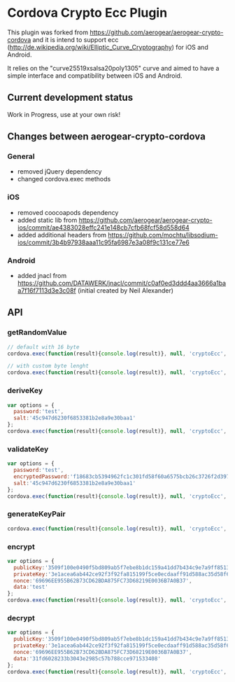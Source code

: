 Cordova Crypto Ecc Plugin
======================

This plugin was forked from https://github.com/aerogear/aerogear-crypto-cordova and it is intend to support ecc (http://de.wikipedia.org/wiki/Elliptic_Curve_Cryptography) for iOS and Android.

It relies on the "curve25519xsalsa20poly1305" curve and aimed to have a simple interface and compatibility between iOS and Android.

## Current development status
Work in Progress, use at your own risk!

## Changes between aerogear-crypto-cordova
### General
- removed jQuery dependency
- changed cordova.exec methods

### iOS
- removed coocoapods dependency
- added static lib from https://github.com/aerogear/aerogear-crypto-ios/commit/ae4383028effc241e148cb7cfb68fcf58d558d64
- added additional headers from https://github.com/mochtu/libsodium-ios/commit/3b4b97938aaa11c95fa6987e3a08f9c131ce77e6
 
### Android
- added jnacl from https://github.com/DATAWERK/jnacl/commit/c0af0ed3ddd4aa3666a1baa7f16f7113d3e3c08f (initial created by Neil Alexander)

## API

### getRandomValue
```js
// default with 16 byte
cordova.exec(function(result){console.log(result)}, null, 'cryptoEcc', 'getRandomValue', [{}]);

// with custom byte lenght
cordova.exec(function(result){console.log(result)}, null, 'cryptoEcc', 'getRandomValue', [{length:24}]);
```

### deriveKey
```js
var options = {
  password:'test', 
  salt:'45c947d6230f6853381b2e8a9e30baa1'
};
cordova.exec(function(result){console.log(result)}, null, 'cryptoEcc', 'deriveKey', [options]);
```

### validateKey
```js
var options = {
  password:'test', 
  encryptedPassword:'f18683cb5394962fc1c301fd58f60a6575bcb26c3726f2d397ebe1ade99c495f',
  salt:'45c947d6230f6853381b2e8a9e30baa1'
};
cordova.exec(function(result){console.log(result)}, null, 'cryptoEcc', 'validateKey', [options]);
```

### generateKeyPair
```js
cordova.exec(function(result){console.log(result)}, null, 'cryptoEcc', 'generateKeyPair', []);
```

### encrypt
```js
var options = {
  publicKey:'3509f100e0490f5bd809ab5f7ebe8b1dc159a41dd7b434c9e7a9ff8513b3ea48',
  privateKey:'3e1acea6ab442ce92f3f92fa815199f5ce0ecdaaff91d588ac35d58f63d105b5',
  nonce:'69696EE955B62B73CD62BDA875FC73D68219E0036B7A0B37', 
  data:'test'
};
cordova.exec(function(result){console.log(result)}, null, 'cryptoEcc', 'encrypt', [options]);
```

### decrypt
```js
var options = {
  publicKey:'3509f100e0490f5bd809ab5f7ebe8b1dc159a41dd7b434c9e7a9ff8513b3ea48',
  privateKey:'3e1acea6ab442ce92f3f92fa815199f5ce0ecdaaff91d588ac35d58f63d105b5',
  nonce:'69696EE955B62B73CD62BDA875FC73D68219E0036B7A0B37', 
  data:'31fd6028233b3043e2985c57b788cce971533408'
};
cordova.exec(function(result){console.log(result)}, null, 'cryptoEcc', 'decrypt', [options]);
```




